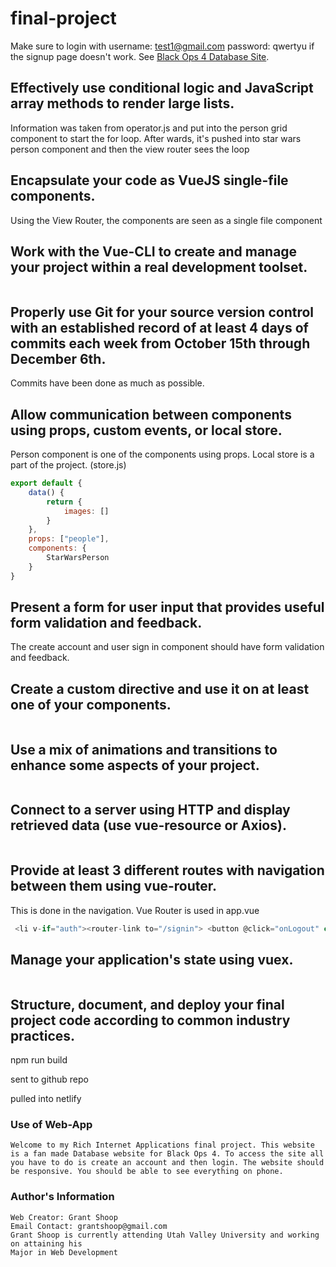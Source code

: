 # final-project
Make sure to login with username: test1@gmail.com password: qwertyu
if the signup page doesn't work.
See [Black Ops 4 Database Site](https://blackops4db.netlify.com).

 ## Effectively use conditional logic and JavaScript array methods to render large lists.
Information was taken from operator.js and put into the person grid component to start the 
for loop. After wards, it's pushed into star wars person component and then the view router sees the loop
 ## Encapsulate your code as VueJS single-file components.
 Using the View Router, the components are seen as a single file component
## Work with the Vue-CLI to create and manage your project within a real development toolset.
```Javascript

```
## Properly use Git for your source version control with an established record of at least 4 days of commits each week from October 15th through December 6th.
Commits have been done as much as possible. 

## Allow communication between components using props, custom events, or local store.
Person component is one of the components using props. Local store is a part of the project. (store.js)
```Javascript
export default {
    data() {
        return {
            images: []
        }
    },
    props: ["people"],
    components: {
        StarWarsPerson
    }
}
```
## Present a form for user input that provides useful form validation and feedback.
The create account and user sign in component should have form validation and feedback.
## Create a custom directive and use it on at least one of your components.
```Javascript

```
## Use a mix of animations and transitions to enhance some aspects of your project.
```Javascript

```
## Connect to a server using HTTP and display retrieved data (use vue-resource or Axios).
```Javascript

```
##  Provide at least 3 different routes with navigation between them using vue-router.
This is done in the navigation. Vue Router is used in app.vue
```Javascript
 <li v-if="auth"><router-link to="/signin"> <button @click="onLogout" class="logout">Logout</button></router-link></li>
```
##   Manage your application's state using vuex.
```Javascript

```
 ##   Structure, document, and deploy your final project code according to common industry practices.

npm run build

sent to github repo

pulled into netlify

### Use of Web-App
```
Welcome to my Rich Internet Applications final project. This website is a fan made Database website for Black Ops 4. To access the site all you have to do is create an account and then login. The website should be responsive. You should be able to see everything on phone. 
``` 


### Author's Information
```
Web Creator: Grant Shoop
Email Contact: grantshoop@gmail.com
Grant Shoop is currently attending Utah Valley University and working on attaining his 
Major in Web Development
```


